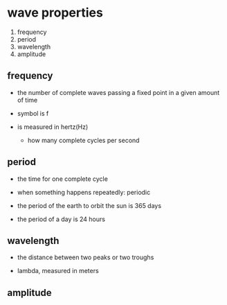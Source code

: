 # wave properties

1. frequency
2. period
3. wavelength
4. amplitude

## frequency

- the number of complete waves passing a fixed point in a given amount of time

- symbol is f

- is measured in hertz(Hz)
  - how many complete cycles per second

## period

- the time for one complete cycle

- when something happens repeatedly: periodic

- the period of the earth to orbit the sun is 365 days
- the period of a day is 24 hours

## wavelength

- the distance between two peaks or two troughs

- lambda, measured in meters

## amplitude
